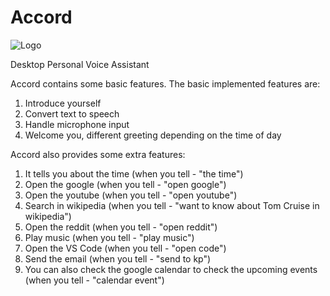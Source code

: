 # Accord 
![Logo](https://user-images.githubusercontent.com/42824659/122776825-13f4c580-d2c9-11eb-87f4-f0918cd6fb06.png)


Desktop Personal Voice Assistant

Accord contains some basic features. The basic implemented features are:
1. Introduce yourself
2. Convert text to speech
3. Handle microphone input
4. Welcome you, different greeting depending on the time of day

Accord also provides some extra features:
1. It tells you about the time (when you tell - "the time")
2. Open the google (when you tell - "open google")
3. Open the youtube (when you tell - "open youtube")
4. Search in wikipedia (when you tell - "want to know about Tom Cruise in wikipedia")
5. Open the reddit (when you tell - "open reddit")
6. Play music (when you tell - "play music")
7. Open the VS Code (when you tell - "open code")
8. Send the email (when you tell - "send to kp")
9. You can also check the google calendar to check the upcoming events (when you tell - "calendar event")
